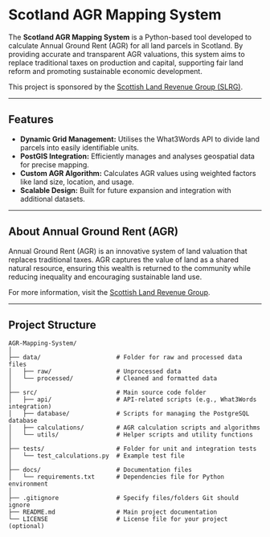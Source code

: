 # Scotland AGR Mapping System

The **Scotland AGR Mapping System** is a Python-based tool developed to calculate Annual Ground Rent (AGR) for all land parcels in Scotland. By providing accurate and transparent AGR valuations, this system aims to replace traditional taxes on production and capital, supporting fair land reform and promoting sustainable economic development.

This project is sponsored by the [Scottish Land Revenue Group (SLRG)](https://www.slrg.org.uk).

---

## Features
- **Dynamic Grid Management:** Utilises the What3Words API to divide land parcels into easily identifiable units.
- **PostGIS Integration:** Efficiently manages and analyses geospatial data for precise mapping.
- **Custom AGR Algorithm:** Calculates AGR values using weighted factors like land size, location, and usage.
- **Scalable Design:** Built for future expansion and integration with additional datasets.

---

## About Annual Ground Rent (AGR)

Annual Ground Rent (AGR) is an innovative system of land valuation that replaces traditional taxes. AGR captures the value of land as a shared natural resource, ensuring this wealth is returned to the community while reducing inequality and encouraging sustainable land use.

For more information, visit the [Scottish Land Revenue Group](https://www.slrg.org.uk).

---

## Project Structure

```plaintext
AGR-Mapping-System/
│
├── data/                     # Folder for raw and processed data files
│   ├── raw/                  # Unprocessed data
│   └── processed/            # Cleaned and formatted data
│
├── src/                      # Main source code folder
│   ├── api/                  # API-related scripts (e.g., What3Words integration)
│   ├── database/             # Scripts for managing the PostgreSQL database
│   ├── calculations/         # AGR calculation scripts and algorithms
│   └── utils/                # Helper scripts and utility functions
│
├── tests/                    # Folder for unit and integration tests
│   └── test_calculations.py  # Example test file
│
├── docs/                     # Documentation files
│   └── requirements.txt      # Dependencies file for Python environment
│
├── .gitignore                # Specify files/folders Git should ignore
├── README.md                 # Main project documentation
└── LICENSE                   # License file for your project (optional)
